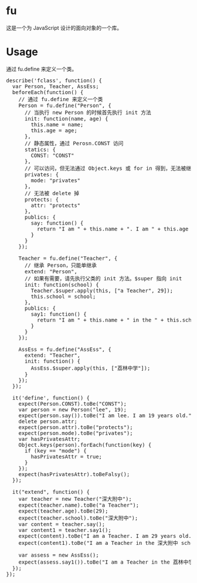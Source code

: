 # fu
这是一个为 JavaScript 设计的面向对象的一个库。
# Usage
通过 fu.define 来定义一个类。

<pre>
describe('fclass', function() {
  var Person, Teacher, AssEss;
  beforeEach(function() {
    // 通过 fu.define 来定义一个类
    Person = fu.define("Person", {
      // 当执行 new Person 的时候首先执行 init 方法
      init: function(name, age) {
        this.name = name;
        this.age = age;
      },
      // 静态属性，通过 Perosn.CONST 访问
      statics: {
        CONST: "CONST"
      },
      // 可以访问，但无法通过 Object.keys 或 for in 得到，无法被继承
      privates: {
        mode: "privates"
      },
      // 无法被 delete 掉
      protects: {
        attr: "protects"
      },
      publics: {
        say: function() {
          return "I am " + this.name + ". I am " + this.age + " years old.";
        }
      }
    });

    Teacher = fu.define("Teacher", {
      // 继承 Person，只能单继承
      extend: "Person",
      // 如果有需要，请先执行父类的 init 方法。$super 指向 init 
      init: function(school) {
        Teacher.$super.apply(this, ["a Teacher", 29]);
        this.school = school;
      },
      publics: {
        say1: function() {
          return "I am " + this.name + " in the " + this.school + " school. I am " + this.age + " years old.";
        }
      }
    });

    AssEss = fu.define("AssEss", {
      extend: "Teacher",
      init: function() {
        AssEss.$super.apply(this, ["荔林中学"]);
      }
    });
  });

  it('define', function() {
    expect(Person.CONST).toBe("CONST");
    var person = new Person("lee", 19);
    expect(person.say()).toBe("I am lee. I am 19 years old.");
    delete person.attr;
    expect(person.attr).toBe("protects");
    expect(person.mode).toBe("privates");
    var hasPrivatesAttr;
    Object.keys(person).forEach(function(key) {
      if (key == "mode") {
        hasPrivatesAttr = true;
      }
    });
    expect(hasPrivatesAttr).toBeFalsy();
  });

  it("extend", function() {
    var teacher = new Teacher("深大附中");
    expect(teacher.name).toBe("a Teacher");
    expect(teacher.age).toBe(29);
    expect(teacher.school).toBe("深大附中");
    var content = teacher.say();
    var content1 = teacher.say1();
    expect(content).toBe("I am a Teacher. I am 29 years old.");
    expect(content1).toBe("I am a Teacher in the 深大附中 school. I am 29 years old.");

    var assess = new AssEss();
    expect(assess.say1()).toBe("I am a Teacher in the 荔林中学 school. I am 29 years old.")
  });
});
</pre>
